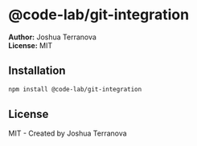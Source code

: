 # @code-lab/git-integration

**Author:** Joshua Terranova  
**License:** MIT

## Installation

```bash
npm install @code-lab/git-integration
```

## License

MIT - Created by Joshua Terranova
